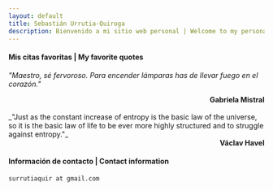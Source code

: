 ```yaml
---
layout: default
title: Sebastián Urrutia-Quiroga
description: Bienvenido a mi sitio web personal | Welcome to my personal website
---
```


#### Mis citas favoritas | My favorite quotes

_"Maestro, sé fervoroso. Para encender lámparas has de llevar fuego en el corazón."_
<div style="text-align: right;"> <b> Gabriela Mistral </b> </div>
<br>
_"Just as the constant increase of entropy is the basic law of the universe, so it is the basic law of life to be ever more highly structured and to struggle against entropy."_
<div style="text-align: right;"> <b> Václav Havel </b> </div>


#### Información de contacto | Contact information
``` surrutiaquir at gmail.com ```
